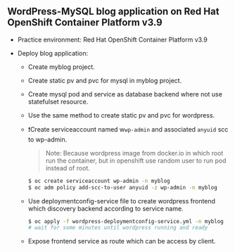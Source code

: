 ## WordPress-MySQL blog application on Red Hat OpenShift Container Platform v3.9

- Practice environment: Red Hat OpenShift Container Platform v3.9

- Deploy blog application:

  - Create myblog project.

  - Create static pv and pvc for mysql in myblog project.

  - Create mysql pod and service as database backend where not use statefulset resource.

  - Use the same method to create static pv and pvc for wordpress.

  - ❗Create serviceaccount named w`wp-admin` and associated `anyuid` scc to wp-admin.

    > Note: 
    > Because wordpress image from docker.io in which root run the container, but in openshift use random user to run pod instead of root.

    ```bash
    $ oc create serviceaccount wp-admin -n myblog
    $ oc adm policy add-scc-to-user anyuid -z wp-admin -n myblog
    ```

  - Use deploymentconfig-service file to create wordpress frontend which discovery backend according to service name.

    ```bash
    $ oc apply -f wordpress-deploymentconfig-service.yml -n myblog
    # wait for some minutes until wordpress running and ready
    ```

  - Expose frontend service as route which can be access by client.
